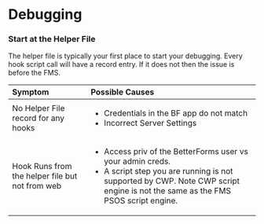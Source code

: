 # Debugging

### Start at the Helper File

The helper file is typically your first place to start your debugging. Every hook script call will have a record entry. If it does not then the issue is before the FMS.

 

<table>
  <thead>
    <tr>
      <th style="text-align:left">Symptom</th>
      <th style="text-align:left">Possible Causes</th>
    </tr>
  </thead>
  <tbody>
    <tr>
      <td style="text-align:left">No Helper File record for any hooks</td>
      <td style="text-align:left">
        <ul>
          <li>Credentials in the BF app do not match</li>
          <li>Incorrect Server Settings</li>
        </ul>
        <p></p>
      </td>
    </tr>
    <tr>
      <td style="text-align:left">Hook Runs from the helper file but not from web</td>
      <td style="text-align:left">
        <ul>
          <li>Access priv of the BetterForms user vs your admin creds.</li>
          <li>A script step you are running is not supported by CWP. Note CWP script
            engine is not the same as the FMS PSOS script engine.</li>
        </ul>
      </td>
    </tr>
  </tbody>
</table>


